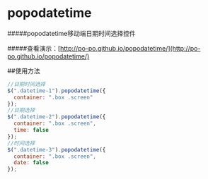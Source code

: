 # popodatetime
#####popodatetime移动端日期时间选择控件

#####查看演示：[http://po-po.github.io/popodatetime/](http://po-po.github.io/popodatetime/)

##使用方法
```javascript
//日期时间选择
$(".datetime-1").popodatetime({
  container: ".box .screen"
});
//日期选择
$(".datetime-2").popodatetime({
  container: ".box .screen",
  time: false
});
//时间选择
$(".datetime-3").popodatetime({
  container: ".box .screen",
  date: false
});
```
